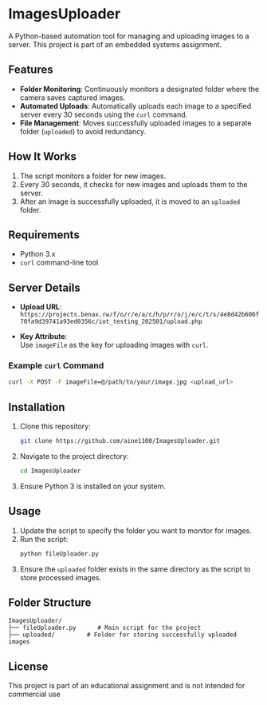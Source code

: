 # ImagesUploader

A Python-based automation tool for managing and uploading images to a server. This project is part of an embedded systems assignment.

## Features

- **Folder Monitoring**: Continuously monitors a designated folder where the camera saves captured images.
- **Automated Uploads**: Automatically uploads each image to a specified server every 30 seconds using the `curl` command.
- **File Management**: Moves successfully uploaded images to a separate folder (`uploaded`) to avoid redundancy.

## How It Works

1. The script monitors a folder for new images.
2. Every 30 seconds, it checks for new images and uploads them to the server.
3. After an image is successfully uploaded, it is moved to an `uploaded` folder.

## Requirements

- Python 3.x
- `curl` command-line tool

## Server Details

- **Upload URL**:  
  `https://projects.benax.rw/f/o/r/e/a/c/h/p/r/o/j/e/c/t/s/4e8d42b606f70fa9d39741a93ed0356c/iot_testing_202501/upload.php`
  
- **Key Attribute**:  
  Use `imageFile` as the key for uploading images with `curl`.

### Example `curl` Command
```bash
curl -X POST -F imageFile=@/path/to/your/image.jpg <upload_url>
```

## Installation

1. Clone this repository:
   ```bash
   git clone https://github.com/aine1100/ImagesUploader.git
   ```
2. Navigate to the project directory:
   ```bash
   cd ImagesUploader
   ```
3. Ensure Python 3 is installed on your system.

## Usage

1. Update the script to specify the folder you want to monitor for images.
2. Run the script:
   ```bash
   python fileUploader.py
   ```
3. Ensure the `uploaded` folder exists in the same directory as the script to store processed images.

## Folder Structure

```plaintext
ImagesUploader/
├── fileUploader.py      # Main script for the project
├── uploaded/         # Folder for storing successfully uploaded images
```

## License

This project is part of an educational assignment and is not intended for commercial use
```
